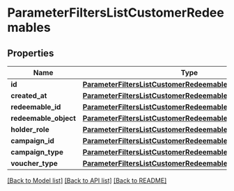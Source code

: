 # ParameterFiltersListCustomerRedeemables


## Properties

Name | Type | Description | Notes
------------ | ------------- | ------------- | -------------
**id** | [**ParameterFiltersListCustomerRedeemablesId**](ParameterFiltersListCustomerRedeemablesId.md) |  | [optional] 
**created_at** | [**ParameterFiltersListCustomerRedeemablesCreatedAt**](ParameterFiltersListCustomerRedeemablesCreatedAt.md) |  | [optional] 
**redeemable_id** | [**ParameterFiltersListCustomerRedeemablesRedeemableId**](ParameterFiltersListCustomerRedeemablesRedeemableId.md) |  | [optional] 
**redeemable_object** | [**ParameterFiltersListCustomerRedeemablesRedeemableObject**](ParameterFiltersListCustomerRedeemablesRedeemableObject.md) |  | [optional] 
**holder_role** | [**ParameterFiltersListCustomerRedeemablesHolderRole**](ParameterFiltersListCustomerRedeemablesHolderRole.md) |  | [optional] 
**campaign_id** | [**ParameterFiltersListCustomerRedeemablesCampaignId**](ParameterFiltersListCustomerRedeemablesCampaignId.md) |  | [optional] 
**campaign_type** | [**ParameterFiltersListCustomerRedeemablesCampaignType**](ParameterFiltersListCustomerRedeemablesCampaignType.md) |  | [optional] 
**voucher_type** | [**ParameterFiltersListCustomerRedeemablesVoucherType**](ParameterFiltersListCustomerRedeemablesVoucherType.md) |  | [optional] 

[[Back to Model list]](../README.md#documentation-for-models) [[Back to API list]](../README.md#documentation-for-api-endpoints) [[Back to README]](../README.md)


